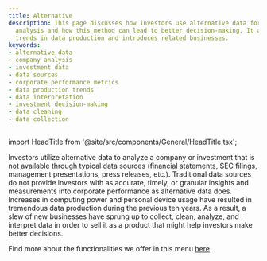```yaml
---
title: Alternative
description: This page discusses how investors use alternative data for in-depth company
  analysis and how this method can lead to better decision-making. It also covers
  trends in data production and introduces related businesses.
keywords:
- alternative data
- company analysis
- investment data
- data sources
- corporate performance metrics
- data production trends
- data interpretation
- investment decision-making
- data cleaning
- data collection
---
```


import HeadTitle from '@site/src/components/General/HeadTitle.tsx';

<HeadTitle title="Alternative - Data Available | OpenBB Terminal Docs" />

Investors utilize alternative data to analyze a company or investment that is not available through typical data sources (financial statements, SEC filings, management presentations, press releases, etc.). Traditional data sources do not provide investors with as accurate, timely, or granular insights and measurements into corporate performance as alternative data does. Increases in computing power and personal device usage have resulted in tremendous data production during the previous ten years. As a result, a slew of new businesses have sprung up to collect, clean, analyze, and interpret data in order to sell it as a product that might help investors make better decisions.

Find more about the functionalities we offer in this menu [here](https://docs.openbb.co/terminal/reference).
